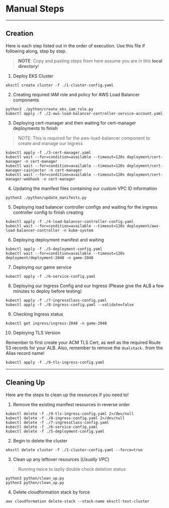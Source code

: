 # Manual Steps

---

## Creation

Here is each step listed out in the order of execution.
Use this file if following along, step by step.

> **NOTE**: Copy and pasting steps from here assume you are in this **local directory**!

1. Deploy EKS Cluster

```shell
eksctl create cluster -f ./1-cluster-config.yaml
```

2. Creating required IAM role and policy for AWS Load Balancer components

```shell
python3 ./python/create_eks_iam_role.py
kubectl apply -f ./2-aws-load-balancer-controller-service-account.yaml
```

3. Deploying cert-manager and then waiting for cert-manager deployments to finish

> NOTE: This is required for the aws-load-balancer component to create and manage our Ingress

```shell
kubectl apply -f ./3-cert-manager.yaml
kubectl wait --for=condition=available --timeout=120s deployment/cert-manager -n cert-manager
kubectl wait --for=condition=available --timeout=120s deployment/cert-manager-cainjector -n cert-manager
kubectl wait --for=condition=available --timeout=120s deployment/cert-manager-webhook -n cert-manager
```

4. Updating the manifest files containing our custom VPC ID information

```shell
python3 ./python/update_manifests.py
```

5. Deploying load balancer controller configs and waiting for the ingress controller config to finish creating

```shell
kubectl apply -f ./4-load-balancer-controller-config.yaml
kubectl wait --for=condition=available --timeout=120s deployment/aws-load-balancer-controller -n kube-system
```

6. Deploying deployment manifest and waiting

```shell
kubectl apply -f ./5-deployment-config.yaml
kubectl wait --for=condition=available --timeout=120s deployment/deployment-2048 -n game-2048
```

7. Deploying our game service

```shell
kubectl apply -f ./6-service-config.yaml
```

8. Deploying our Ingress Config and our Ingress (Please give the ALB a few minutes to deploy before testing)

```shell
kubectl apply -f ./7-ingressClass-config.yaml
kubectl apply -f ./8-ingress-config.yaml --validate=false
```

9. Checking Ingress status

```shell
kubectl get ingress/ingress-2048 -n game-2048
```

10. Deploying TLS Version

Remember to first create your ACM TLS Cert, as well as the required Route 53 records for your ALB. Also, remember to remove the `dualstack.` from the Alias record name!

```shell
kubectl apply -f ./9-tls-ingress-config.yaml
```

---

## Cleaning Up

Here are the steps to clean up the resources if you need to!

1. Remove the existing manifest resources in reverse order

```shell
kubectl delete -f ./9-tls-ingress-config.yaml 2>/dev/null
kubectl delete -f ./8-ingress-config.yaml 2>/dev/null
kubectl delete -f ./7-ingressClass-config.yaml
kubectl delete -f ./6-service-config.yaml
kubectl delete -f ./5-deployment-config.yaml
```

2. Begin to delete the cluster

```shell
eksctl delete cluster -f ./1-cluster-config.yaml --force=true
```

3. Clean up any leftover resources (_Usually VPC_)

> Running twice to lazily double check deletion status

```shell
python3 python/clean_up.py
python3 python/clean_up.py
```

4. Delete cloudformation stack by force

```shell
aws cloudformation delete-stack --stack-name eksctl-test-cluster
```
